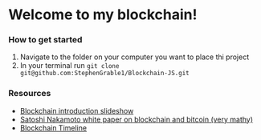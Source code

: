 <h1>Welcome to my blockchain!</h1>

<h3>How to get started</h3>
<ol>
<li>Navigate to the folder on your computer you want to place thi project</li>
<li>In your terminal run <code>git clone git@github.com:StephenGrable1/Blockchain-JS.git</code></li>
</ol>

<h3>Resources</h3>
<ul>
<li><a href="https://docs.google.com/presentation/d/1Yw3exwjrk1Z9J4ANQk2yg76qHnqzTSypHoQKWPyrEzY/edit?usp=sharing">Blockchain introduction slideshow</a></li>
<li><a href="https://bitcoin.org/bitcoin.pdf">Satoshi Nakamoto white paper on blockchain and bitcoin (very mathy)</a></li>
<li><a href="https://www.grantthornton.global/globalassets/1.-member-firms/global/insights/blockchain-hub/blockchain-timeline_final.pdf">Blockchain Timeline</a></li>
</ul>